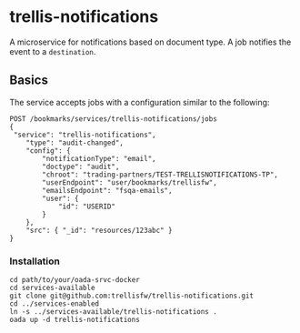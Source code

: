 # trellis-notifications

A microservice for notifications based on document type. A job notifies the event to a `destination`.

## Basics

The service accepts jobs with a configuration similar to the following:


```http
POST /bookmarks/services/trellis-notifications/jobs
{
 "service": "trellis-notifications",
    "type": "audit-changed",
    "config": {
        "notificationType": "email",
        "doctype": "audit",
        "chroot": "trading-partners/TEST-TRELLISNOTIFICATIONS-TP",
        "userEndpoint": "user/bookmarks/trellisfw",
        "emailsEndpoint": "fsqa-emails",
        "user": {
            "id": "USERID"
        }
    },
    "src": { "_id": "resources/123abc" }
}
```

### Installation

```docker-compose
cd path/to/your/oada-srvc-docker
cd services-available
git clone git@github.com:trellisfw/trellis-notifications.git
cd ../services-enabled
ln -s ../services-available/trellis-notifications .
oada up -d trellis-notifications
```

